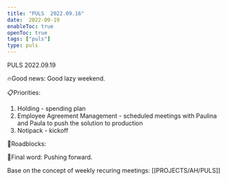 ```yaml
---
title: "PULS  2022.09.16"
date:  2022-09-19
enableToc: true
openToc: true
tags: ["puls"]
type: puls
---
```


PULS  2022.09.19

🔥Good news:
Good lazy weekend.

📋Priorities:
1. Holding - spending plan
2. Employee Agreement Management - scheduled meetings with Paulina and Paula to push the solution to production
3. Notipack - kickoff

🛑Roadblocks:

🧠Final word:
Pushing forward.

Base on the concept of weekly recuring meetings: [[PROJECTS/AH/PULS]]